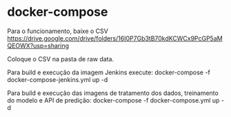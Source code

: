# docker-compose

Para o funcionamento, baixe o CSV https://drive.google.com/drive/folders/16I0P7Gb3tB70kdKCWCx9PcGP5aMQEOWX?usp=sharing

Coloque o CSV na pasta de raw data.

Para build e execução da imagem Jenkins execute: 
docker-compose -f docker-compose-jenkins.yml up -d

Para build e execução das imagens de tratamento dos dados, treinamento do modelo e API de predição: 
docker-compose -f docker-compose.yml up -d

